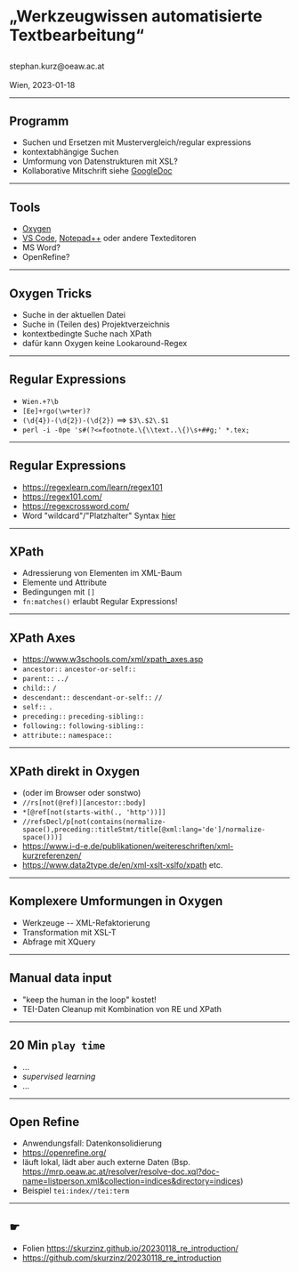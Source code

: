 # „Werkzeugwissen automatisierte Textbearbeitung“

## 

<div id="top-right">
</div>

<div id="bottom-left">
stephan.kurz@oeaw.ac.at
</div>

<div id="bottom-right">
<https://skurzinz.github.io/20230118_re_introduction/><br/>
Wien, 2023-01-18
</div>

---

## Programm 

* Suchen und Ersetzen mit Mustervergleich/regular expressions
* kontextabhängige Suchen
* Umformung von Datenstrukturen mit XSL? 
* Kollaborative Mitschrift siehe [GoogleDoc](https://docs.google.com/document/d/1qXx23yhYh6v8SZzWtSx6QhwDsvgnjawpwnzEKdOIH0Y/edit?usp=sharing)


---

## Tools 

* [Oxygen](https://oxygenxml.com)
* [VS Code](https://code.visualstudio.com/), [Notepad++](https://notepad-plus-plus.org/) oder andere Texteditoren
* MS Word? 
* OpenRefine? 

---

## Oxygen Tricks

* Suche in der aktuellen Datei
* Suche in (Teilen des) Projektverzeichnis
* kontextbedingte Suche nach XPath
* dafür kann Oxygen keine Lookaround-Regex

---

## Regular Expressions

* `Wien.+?\b` 
* `[Ee]+rgo(\w+ter)?`
* `(\d{4})-(\d{2})-(\d{2})` ==> `$3\.$2\.$1`
* `perl -i -0pe 's#(?<=footnote.\{\\text..\{)\s+##g;' *.tex;` 

---

## Regular Expressions

* <https://regexlearn.com/learn/regex101>
* <https://regex101.com/>
* <https://regexcrossword.com/>
* Word "wildcard"/"Platzhalter" Syntax [hier](https://support.microsoft.com/en-us/office/examples-of-wildcard-characters-939e153f-bd30-47e4-a763-61897c87b3f4)

---

## XPath 

* Adressierung von Elementen im XML-Baum
* Elemente und Attribute
* Bedingungen mit `[]`
* `fn:matches()` erlaubt Regular Expressions!


---

## XPath Axes

* <https://www.w3schools.com/xml/xpath_axes.asp>
* `ancestor::` `ancestor-or-self::`
* `parent::` `../`
* `child::` `/`
* `descendant::` `descendant-or-self::` `//`
* `self::` `.`
* `preceding::` `preceding-sibling::`
* `following::` `following-sibling::`
* `attribute::` `namespace::`


---

## XPath direkt in Oxygen

* (oder im Browser oder sonstwo)
* `//rs[not(@ref)][ancestor::body]`
* `*[@ref[not(starts-with(., 'http'))]]`
* `//refsDecl/p[not(contains(normalize-space(),preceding::titleStmt/title[@xml:lang='de']/normalize-space()))]`
* <https://www.i-d-e.de/publikationen/weitereschriften/xml-kurzreferenzen/>
* <https://www.data2type.de/en/xml-xslt-xslfo/xpath> etc.


---


## Komplexere Umformungen in Oxygen

* Werkzeuge -- XML-Refaktorierung
* Transformation mit XSL-T 
* Abfrage mit XQuery


---

## Manual data input 

* "keep the human in the loop" kostet! 
* TEI-Daten Cleanup mit Kombination von RE und XPath

---

## 20 Min `play time`

* …
* *supervised learning*
* …


---

## Open Refine

* Anwendungsfall: Datenkonsolidierung
* <https://openrefine.org/>
* läuft lokal, lädt aber auch externe Daten (Bsp. https://mrp.oeaw.ac.at/resolver/resolve-doc.xql?doc-name=listperson.xml&collection=indices&directory=indices)
* Beispiel `tei:index//tei:term`

---

## ☛

* Folien https://skurzinz.github.io/20230118_re_introduction/
* <https://github.com/skurzinz/20230118_re_introduction>

